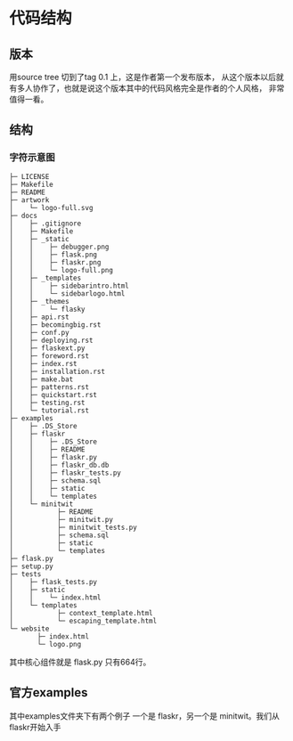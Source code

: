 # 代码结构

## 版本

用source tree 切到了tag 0.1 上，这是作者第一个发布版本， 从这个版本以后就有多人协作了，也就是说这个版本其中的代码风格完全是作者的个人风格， 非常值得一看。

## 结构

### 字符示意图

```text
├─ LICENSE
├─ Makefile
├─ README
├─ artwork
│    └─ logo-full.svg
├─ docs
│    ├─ .gitignore
│    ├─ Makefile
│    ├─ _static
│    │    ├─ debugger.png
│    │    ├─ flask.png
│    │    ├─ flaskr.png
│    │    └─ logo-full.png
│    ├─ _templates
│    │    ├─ sidebarintro.html
│    │    └─ sidebarlogo.html
│    ├─ _themes
│    │    └─ flasky
│    ├─ api.rst
│    ├─ becomingbig.rst
│    ├─ conf.py
│    ├─ deploying.rst
│    ├─ flaskext.py
│    ├─ foreword.rst
│    ├─ index.rst
│    ├─ installation.rst
│    ├─ make.bat
│    ├─ patterns.rst
│    ├─ quickstart.rst
│    ├─ testing.rst
│    └─ tutorial.rst
├─ examples
│    ├─ .DS_Store
│    ├─ flaskr
│    │    ├─ .DS_Store
│    │    ├─ README
│    │    ├─ flaskr.py
│    │    ├─ flaskr_db.db
│    │    ├─ flaskr_tests.py
│    │    ├─ schema.sql
│    │    ├─ static
│    │    └─ templates
│    └─ minitwit
│           ├─ README
│           ├─ minitwit.py
│           ├─ minitwit_tests.py
│           ├─ schema.sql
│           ├─ static
│           └─ templates
├─ flask.py
├─ setup.py
├─ tests
│    ├─ flask_tests.py
│    ├─ static
│    │    └─ index.html
│    └─ templates
│           ├─ context_template.html
│           └─ escaping_template.html
└─ website
       ├─ index.html
       └─ logo.png
```

其中核心组件就是 flask.py  只有664行。

## 官方examples

其中examples文件夹下有两个例子 一个是 flaskr，另一个是 minitwit。我们从flaskr开始入手


